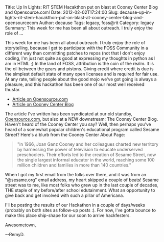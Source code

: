 Title: Up In Lights: RIT STEM Hacakthon put on blast at Cooney Center Blog and Opensource.com!
Date: 2012-02-02T17:24:00
Slug: decause-up-in-lights-rit-stem-hacakthon-put-on-blast-at-cooney-center-blog-and-opensourcecom
Author: decause
Tags: legacy, foss@rit
Category: legacy
Summary: This week for me has been all about outreach. I truly enjoy the role of ... 

This week for me has been all about outreach. I truly enjoy the role of
storytelling, because I get to participate with the FOSS Community in a
different way than committing patches to repos (not that I don't enjoy coding,
I'm just not quite as good at expressing my thoughts in python as I am in HTML
;) In the land of FOSS, attribution is the coin of the realm. It is the oil
between the gears and pistons. Giving credit where credit is due is the
simplest default state of many open licenses and is required for fair use. At
any rate, telling people about the good mojo we've got going is always a
pleasure, and this hackathon has been one of our most well received thusfar.

  * [Article on Opensource.com](http://bit.ly/rit-stem12)
  * [Article on Cooney Center Blog](http://bit.ly/cooneyblog-stem12)

The article I've written has been syndicated at our old standby,
[Opensource.com](http://opensource.com), but also at a NEW downstream: The
Cooney Center Blog. Haven't heard of the Cooney Center you say? Well, then
perhaps you've heard of a somewhat popular children's educational program
called Sesame Street? Here's a blurb from the Cooney Center About Page:

> "In 1966, Joan Ganz Cooney and her colleagues charted new territory by
harnessing the power of television to educate underserved preschoolers. Their
efforts led to the creation of Sesame Street, now the single largest informal
educator in the world, reaching some 100 million children and families in more
than 140 countries."

When I got my first email from the folks over there, and it was from an
"@sesame.org" email address, my heart skipped a couple of beats! Sesame street
was to me, like most folks who grew up in the last couple of decades, THE
staple of my before/after school edutainment. What an opportunity to give back
and get involved with such a pillar of Americana.

I'll be posting the results of our Hackathon in a couple of days/weeks
(probably on both sites as follow-up posts :). For now, I've gotta bounce to
make this place ship-shape for our soon to arrive hackfesters.

Awesometown,

--RemyD.

